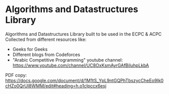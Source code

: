 
# Algorithms and Datastructures Library
Algorithms and Datastructures Library built to be used in the ECPC & ACPC
Collected from different resources like:
 - Geeks for Geeks 
 - Different blogs from Codeforces 
 - "Arabic Competitive Programming" youtube channel: https://www.youtube.com/channel/UC8OxKsmAyrGAfBiluhpLkbA

PDF copy:
https://docs.google.com/document/d/1M1tS_YpL9ntGQPhTbszycCheEo9Ik0cHZo0QrUI8WMM/edit#heading=h.o1clpccx6esj

